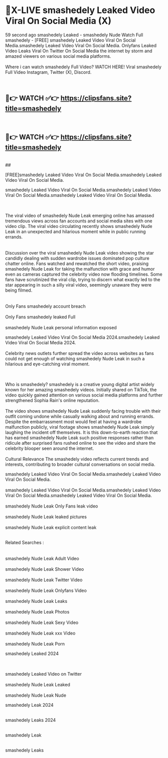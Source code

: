 # 🔴X-LIVE smashedely Leaked Video Viral On Social Media (X)<br>


59 second ago smashedely Leaked  - smashedely Nude  Watch Full smashedely - [FREE] smashedely Leaked Video Viral On Social Media.smashedely Leaked Video Viral On Social Media.   Onlyfans Leaked Video Leaks Viral On Twitter On Social Media the internet by storm and amazed viewers on various social media platforms. <br><br>
Where i can watch smashedely Full Video? WATCH HERE! Viral smashedely Full Video Instagram, Twitter (X), Discord. <br>


 <br>

##  🔴👉 WATCH ✅👉  <a href="https://clipsfans.site?title=smashedely&ref=git">https://clipsfans.site?title=smashedely</a> <br>
  <br>

##  🔴👉 WATCH ✅👉  <a href="https://clipsfans.site?title=smashedely&ref=git">https://clipsfans.site?title=smashedely</a> <br>
  <br>
  ##



[FREE]smashedely Leaked Video Viral On Social Media.smashedely Leaked Video Viral On Social Media. <br>

smashedely Leaked Video Viral On Social Media.smashedely Leaked Video Viral On Social Media.smashedely Leaked Video Viral On Social Media. <br>


  <br>

  <br>
The viral video of smashedely Nude Leak emerging online has amassed tremendous views across fan accounts and social media sites with one video clip. The viral video circulating recently shows smashedely Nude Leak in an unexpected and hilarious moment while in public running errands.<br>
<br>


<br>
Discussion over the viral smashedely Nude Leak video showing the star candidly dealing with sudden wardrobe issues dominated pop culture chatter online. Fans watched and rewatched the short video, praising smashedely Nude Leak for taking the malfunction with grace and humor even as cameras captured the celebrity video now flooding timelines. Some fans have scrutinized the viral clip, trying to discern what exactly led to the star appearing in such a silly viral video, seemingly unaware they were being filmed.<br>
<br>
<br> 
Only Fans smashedely account breach<br>
<br>
Only Fans smashedely leaked Full <br>
<br>
smashedely Nude Leak personal information exposed<br>

smashedely Leaked Video Viral On Social Media 2024.smashedely Leaked Video Viral On Social Media 2024. <br>
<br>
Celebrity news outlets further spread the video across websites as fans could not get enough of watching smashedely Nude Leak in such a hilarious and eye-catching viral moment.<br>
<br>

<br>
Who is smashedely? smashedely is a creative young digital artist widely known for her amazing smashedely videos. Initially shared on TikTok, the video quickly gained attention on various social media platforms and further strengthened Sophia Rain's online reputation.<br>
<br>
The video shows smashedely Nude Leak suddenly facing trouble with their outfit coming undone while casually walking about and running errands. Despite the embarrassment most would feel at having a wardrobe malfunction publicly, viral footage shows smashedely Nude Leak simply laughing the incident off themselves. It is this down-to-earth reaction that has earned smashedely Nude Leak such positive responses rather than ridicule after surprised fans rushed online to see the video and share the celebrity blooper seen around the internet.<br>
<br>
Cultural Relevance The smashedely video reflects current trends and interests, contributing to broader cultural conversations on social media.<br>

smashedely Leaked Video Viral On Social Media.smashedely Leaked Video Viral On Social Media.<br>
<br>
smashedely Leaked Video Viral On Social Media.smashedely Leaked Video Viral On Social Media.smashedely Leaked Video Viral On Social Media.<br>
<br>
smashedely Nude Leak Only Fans leak video<br>
<br>
smashedely Nude Leak leaked pictures<br>
<br>
smashedely Nude Leak explicit content leak<br>


<br>
Related Searches :<br>
<br>

<br>
smashedely Nude Leak Adult Video<br>
<br>
smashedely Nude Leak Shower Video<br>
<br>
smashedely Nude Leak Twitter Video<br>
<br>
smashedely Nude Leak Onlyfans Video<br>
<br>
smashedely Nude Leak Leaks<br>
<br>
smashedely Nude Leak Photos<br>

<br>
smashedely Nude Leak Sexy Video<br>
<br>
smashedely Nude Leak xxx Video<br>
<br>
smashedely Nude Leak Porn<br>

smashedely  Leaked 2024 <br> <br>
<br>

smashedely Leaked Video on Twitter <br>
<br>
smashedely Nude Leak Leaked<br>
<br>
smashedely Nude Leak Nude<br>


smashedely  Leak 2024 <br> <br>



smashedely  Leaks 2024 <br> <br>



 
smashedely  Leak<br> <br>



smashedely  Leaks<br> <br>





</p>




 



</p>










